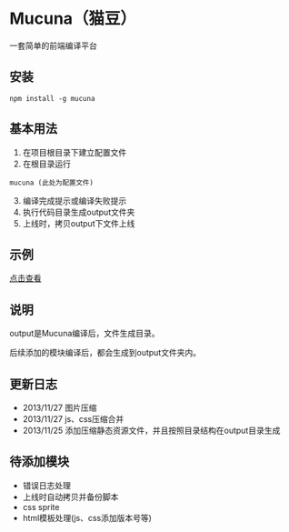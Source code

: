 Mucuna（猫豆）
======
一套简单的前端编译平台

## 安装

```
npm install -g mucuna
```

## 基本用法

1. 在项目根目录下建立配置文件
2. 在根目录运行
```
mucuna (此处为配置文件)
```
3. 编译完成提示或编译失败提示
4. 执行代码目录生成output文件夹
5. 上线时，拷贝output下文件上线

## 示例

[点击查看](https://github.com/Johnqing/mucunaExample)

## 说明

output是Mucuna编译后，文件生成目录。

后续添加的模块编译后，都会生成到output文件夹内。

## 更新日志
+ 2013/11/27 图片压缩
+ 2013/11/27 js、css压缩合并
+ 2013/11/25 添加压缩静态资源文件，并且按照目录结构在output目录生成

## 待添加模块
+ 错误日志处理
+ 上线时自动拷贝并备份脚本
+ css sprite
+ html模板处理(js、css添加版本号等)